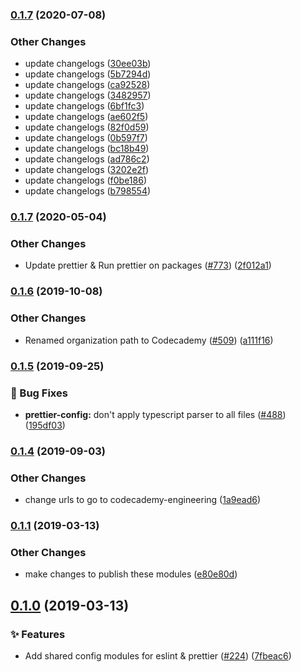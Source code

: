 ### [0.1.7](http://github.com/Codecademy/client-modules/compare/@codecademy/prettier-config@0.1.7...@codecademy/prettier-config@0.1.7) (2020-07-08)


### Other Changes

* update changelogs ([30ee03b](http://github.com/Codecademy/client-modules/commit/30ee03bd6337b9300b314fd7fd2df5fbc5395ccc))
* update changelogs ([5b7294d](http://github.com/Codecademy/client-modules/commit/5b7294d410ca2aa59829d27e2910022c2c06a9cb))
* update changelogs ([ca92528](http://github.com/Codecademy/client-modules/commit/ca9252875b7e3ab0b4bb8ba9c3046608ab341eea))
* update changelogs ([3482957](http://github.com/Codecademy/client-modules/commit/3482957089d090af74cc536a32674a125c59f41a))
* update changelogs ([6bf1fc3](http://github.com/Codecademy/client-modules/commit/6bf1fc3a79db4dd4bd21dc462a43f559ef08d4c2))
* update changelogs ([ae602f5](http://github.com/Codecademy/client-modules/commit/ae602f5cf95c4c3a581006117748a319ed57d440))
* update changelogs ([82f0d59](http://github.com/Codecademy/client-modules/commit/82f0d591869858460401bc2231e59109aa4c3743))
* update changelogs ([0b597f7](http://github.com/Codecademy/client-modules/commit/0b597f7bc95a9092014cbc15f99bcbe836325b54))
* update changelogs ([bc18b49](http://github.com/Codecademy/client-modules/commit/bc18b49273aeac57bdda867def044690320db8ad))
* update changelogs ([ad786c2](http://github.com/Codecademy/client-modules/commit/ad786c213959a451796869860d68bcd3768cf8e5))
* update changelogs ([3202e2f](http://github.com/Codecademy/client-modules/commit/3202e2f686a9ea384d7b0c01d8e7b6ef52c03529))
* update changelogs ([f0be186](http://github.com/Codecademy/client-modules/commit/f0be186f93bf87de37e2b497b4cbd37ca1590358))
* update changelogs ([b798554](http://github.com/Codecademy/client-modules/commit/b7985549d0c961150177a56cea7c02dd568bc1e5))

### [0.1.7](http://github.com/Codecademy/client-modules/compare/@codecademy/prettier-config@0.1.6...@codecademy/prettier-config@0.1.7) (2020-05-04)


### Other Changes

* Update prettier & Run prettier on packages ([#773](http://github.com/Codecademy/client-modules/issues/773)) ([2f012a1](http://github.com/Codecademy/client-modules/commit/2f012a122a6ff75b58274cf6060087d5b86d4200))

### [0.1.6](http://github.com/Codecademy/client-modules/compare/@codecademy/prettier-config@0.1.5...@codecademy/prettier-config@0.1.6) (2019-10-08)


### Other Changes

* Renamed organization path to Codecademy ([#509](http://github.com/Codecademy/client-modules/issues/509)) ([a111f16](http://github.com/Codecademy/client-modules/commit/a111f166629a7a15b957e9eded87fedfeb9736f1))

### [0.1.5](http://github.com/Codecademy/client-modules/compare/@codecademy/prettier-config@0.1.4...@codecademy/prettier-config@0.1.5) (2019-09-25)


### 🐛 Bug Fixes

* **prettier-config:** don't apply typescript parser to all files ([#488](http://github.com/Codecademy/client-modules/issues/488)) ([195df03](http://github.com/Codecademy/client-modules/commit/195df030731be09d1b09aa4eac8b7b679f1185b0))

### [0.1.4](http://github.com/Codecademy/client-modules/compare/@codecademy/prettier-config@0.1.1...@codecademy/prettier-config@0.1.4) (2019-09-03)


### Other Changes

* change urls to go to codecademy-engineering ([1a9ead6](http://github.com/Codecademy/client-modules/commit/1a9ead6aaff2e0ad6af39f64ecb87b5dd510991b))

### [0.1.1](http://github.com/Codecademy/client-modules/compare/@codecademy/prettier-config@0.1.0...@codecademy/prettier-config@0.1.1) (2019-03-13)


### Other Changes

* make changes to publish these modules ([e80e80d](http://github.com/Codecademy/client-modules/commit/e80e80d225d32ab1ce29ed203f90091fe0ac6ca5))

## [0.1.0](http://github.com/Codecademy/client-modules/compare/7fbeac653543741010003d5fce81cf6bdb1b9291...@codecademy/prettier-config@0.1.0) (2019-03-13)


### ✨ Features

* Add shared config modules for eslint & prettier ([#224](http://github.com/Codecademy/client-modules/issues/224)) ([7fbeac6](http://github.com/Codecademy/client-modules/commit/7fbeac653543741010003d5fce81cf6bdb1b9291))

